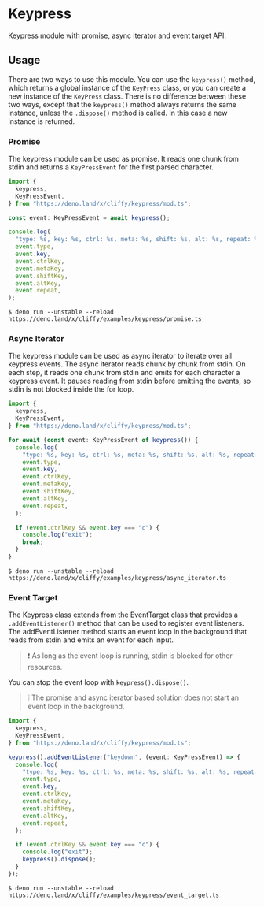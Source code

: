 # Keypress

Keypress module with promise, async iterator and event target API.

## Usage

There are two ways to use this module. You can use the `keypress()` method,
which returns a global instance of the `KeyPress` class, or you can create a new
instance of the `KeyPress` class. There is no difference between these two ways,
except that the `keypress()` method always returns the same instance, unless the
`.dispose()` method is called. In this case a new instance is returned.

### Promise

The keypress module can be used as promise. It reads one chunk from stdin and
returns a `KeyPressEvent` for the first parsed character.

```typescript
import {
  keypress,
  KeyPressEvent,
} from "https://deno.land/x/cliffy/keypress/mod.ts";

const event: KeyPressEvent = await keypress();

console.log(
  "type: %s, key: %s, ctrl: %s, meta: %s, shift: %s, alt: %s, repeat: %s",
  event.type,
  event.key,
  event.ctrlKey,
  event.metaKey,
  event.shiftKey,
  event.altKey,
  event.repeat,
);
```

```console
$ deno run --unstable --reload https://deno.land/x/cliffy/examples/keypress/promise.ts
```

### Async Iterator

The keypress module can be used as async iterator to iterate over all keypress
events. The async iterator reads chunk by chunk from stdin. On each step, it
reads one chunk from stdin and emits for each character a keypress event. It
pauses reading from stdin before emitting the events, so stdin is not blocked
inside the for loop.

```typescript
import {
  keypress,
  KeyPressEvent,
} from "https://deno.land/x/cliffy/keypress/mod.ts";

for await (const event: KeyPressEvent of keypress()) {
  console.log(
    "type: %s, key: %s, ctrl: %s, meta: %s, shift: %s, alt: %s, repeat: %s",
    event.type,
    event.key,
    event.ctrlKey,
    event.metaKey,
    event.shiftKey,
    event.altKey,
    event.repeat,
  );

  if (event.ctrlKey && event.key === "c") {
    console.log("exit");
    break;
  }
}
```

```console
$ deno run --unstable --reload https://deno.land/x/cliffy/examples/keypress/async_iterator.ts
```

### Event Target

The Keypress class extends from the EventTarget class that provides a
`.addEventListener()` method that can be used to register event listeners. The
addEventListener method starts an event loop in the background that reads from
stdin and emits an event for each input.

> ❗ As long as the event loop is running, stdin is blocked for other resources.

You can stop the event loop with `keypress().dispose()`.

> ❕ The promise and async iterator based solution does not start an event loop
> in the background.

```typescript
import {
  keypress,
  KeyPressEvent,
} from "https://deno.land/x/cliffy/keypress/mod.ts";

keypress().addEventListener("keydown", (event: KeyPressEvent) => {
  console.log(
    "type: %s, key: %s, ctrl: %s, meta: %s, shift: %s, alt: %s, repeat: %s",
    event.type,
    event.key,
    event.ctrlKey,
    event.metaKey,
    event.shiftKey,
    event.altKey,
    event.repeat,
  );

  if (event.ctrlKey && event.key === "c") {
    console.log("exit");
    keypress().dispose();
  }
});
```

```console
$ deno run --unstable --reload https://deno.land/x/cliffy/examples/keypress/event_target.ts
```
